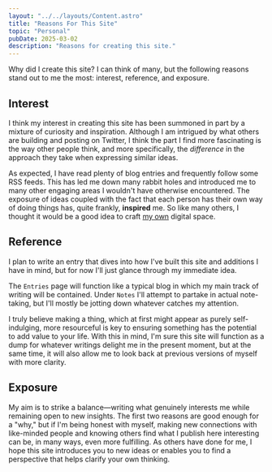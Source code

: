 ```yaml
---
layout: "../../layouts/Content.astro"
title: "Reasons For This Site"
topic: "Personal"
pubDate: 2025-03-02
description: "Reasons for creating this site."
---
```


Why did I create this site? I can think of many, but the following reasons stand out to me the most: interest, reference, and exposure.

## Interest

I think my interest in creating this site has been summoned in part by a mixture of curiosity and inspiration. Although I am intrigued by what others are building and posting on Twitter, I think the part I find more fascinating is the way other people think, and more specifically, the _difference_ in the approach they take when expressing similar ideas.

As expected, I have read plenty of blog entries and frequently follow some RSS feeds. This has led me down many rabbit holes and introduced me to many other engaging areas I wouldn't have otherwise encountered. The exposure of ideas coupled with the fact that each person has their own way of doing things has, quite frankly, **inspired** me. So like many others, I thought it would be a good idea to craft [my own](https://paulgraham.com/own.html) digital space.

## Reference

<div class="side-note">
    <p>I plan to write an entry that dives into how I've built this site and additions I have in mind, but for now I'll just glance through my immediate idea.</p>
</div>

The `Entries` page will function like a typical blog in which my main track of writing will be contained. Under `Notes` I'll attempt to partake in actual note-taking, but I'll mostly be jotting down whatever catches my attention.

I truly believe making a thing, which at first might appear as purely self-indulging, more resourceful is key to ensuring something has the potential to add value to your life. With this in mind, I'm sure this site will function as a dump for whatever writings delight me in the present moment, but at the same time, it will also allow me to look back at previous versions of myself with more clarity.

## Exposure

My aim is to strike a balance—writing what genuinely interests me while remaining open to new insights. The first two reasons are good enough for a "why," but if I'm being honest with myself, making new connections with like-minded people and knowing others find what I publish here interesting can be, in many ways, even more fulfilling. As others have done for me, I hope this site introduces you to new ideas or enables you to find a perspective that helps clarify your own thinking.
